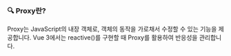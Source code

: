 ### 🔍 Proxy란?
Proxy는 JavaScript의 내장 객체로, 객체의 동작을 가로채서 수정할 수 있는 기능을 제공합니다. Vue 3에서는 reactive()를 구현할 때 Proxy를 활용하여 반응성을 관리합니다.

